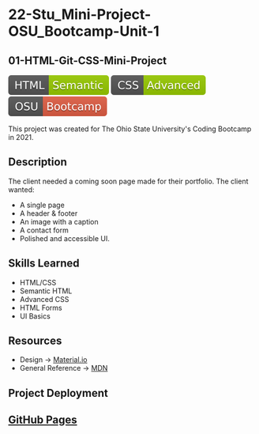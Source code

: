 # 22-Stu_Mini-Project-OSU_Bootcamp-Unit-1
## 01-HTML-Git-CSS-Mini-Project
![HTML Badge](./assets/images/HTML-Semantic-green.svg) ![HTML Badge](./assets/images/CSS-Advanced-green.svg) ![HTML Badge](./assets/images/OSU-Bootcamp-red.svg)

This project was created for The Ohio State University's Coding Bootcamp in 2021.
## Description
The client needed a coming soon page made for their portfolio.
The client wanted:
- A single page
- A header & footer
- An image with a caption
- A contact form
- Polished and accessible UI.
## Skills Learned
- HTML/CSS
- Semantic HTML
- Advanced CSS
- HTML Forms
- UI Basics
## Resources
 - Design -> [Material.io](https://material.io/design/introduction)
 - General Reference -> [MDN](https://developer.mozilla.org/en-US/)
## Project Deployment
[GitHub Pages](https://ethanharsh.github.io/22-Stu_Mini-Project-OSU_Bootcamp-Unit-1/)
---
